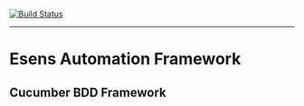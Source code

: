 [![Build Status](https://travis-ci.com/esensautomation/bdd-core.svg?branch=master)](https://travis-ci.com/esensautomation/bdd-core)

--------------------

# Esens Automation Framework
## Cucumber BDD Framework

